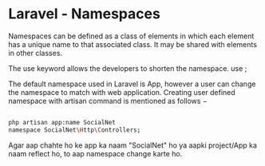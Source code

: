 
# Laravel - Namespaces
Namespaces can be defined as a class of elements in which each element has a unique name to that associated class. It may be shared with elements in other classes.

The use keyword allows the developers to shorten the namespace.
use <namespace-name>;

The default namespace used in Laravel is App, however a user can change the namespace to match with web application. Creating user defined namespace with artisan command is mentioned as follows −

```bash namespace App\Http\Controllers;

php artisan app:name SocialNet
namespace SocialNet\Http\Controllers;

```

Agar aap chahte ho ke app ka naam "SocialNet" ho ya aapki project/App ka naam reflect ho, to aap namespace change karte ho.


